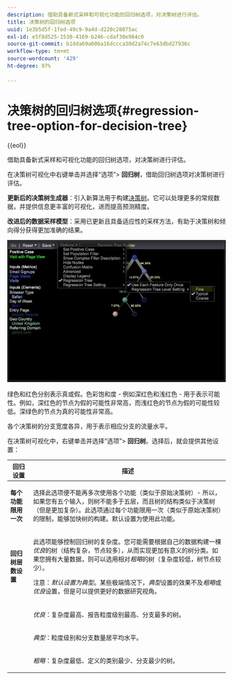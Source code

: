 ```yaml
---
description: 借助具备新式采样和可视化功能的回归树选项，对决策树进行评估。
title: 决策树的回归树选项
uuid: 1e3b5d5f-1fed-49c9-9a4d-d220c28075ac
exl-id: e5f8d525-1530-4169-b246-cdaf30e984c0
source-git-commit: b1dda69a606a16dccca30d2a74c7e63dbd27936c
workflow-type: tm+mt
source-wordcount: '429'
ht-degree: 97%

---
```


# 决策树的回归树选项{#regression-tree-option-for-decision-tree}

{{eol}}

借助具备新式采样和可视化功能的回归树选项，对决策树进行评估。

在决策树可视化中右键单击并选择“选项”> **回归树**，借助回归树选项对决策树进行评估。

**更新后的决策树生成器**：引入新算法用于构建[决策树](https://experienceleague.adobe.com/docs/data-workbench/using/client/analysis-visualizations/decision-trees/c-decision-trees.html)。它可以处理更多的常规数据，并提供信息更丰富的可视化，进而提高预测精度。

**改进后的数据采样模型**：采用已更新且具备适应性的采样方法，有助于决策树和倾向得分获得更加准确的结果。

![](assets/CART-RegressionTreeOptions.jpg)

绿色和红色分别表示真或假。色彩饱和度 - 例如深红色和浅红色 - 用于表示可能性。例如，深红色的节点为假的可能性非常高，而浅红色的节点为假的可能性较低。深绿色的节点为真的可能性非常高。

各个决策树的分支宽度各异，用于表示相应分支的流量水平。

在决策树可视化中，右键单击并选择“选项”> **回归树**。选择后，就会提供其他设置：

<table id="table_39E025A3E0B549B4BEDCE0D30A499211"> 
 <thead> 
  <tr> 
   <th colname="col1" class="entry"> 回归设置 </th> 
   <th colname="col2" class="entry"> 描述 </th> 
  </tr>
 </thead>
 <tbody> 
  <tr> 
   <td colname="col1"> <p><b>每个功能限用一次</b> </p> </td> 
   <td colname="col2"> <p>选择此选项便不能再多次使用各个功能（类似于原始决策树）- 所以，如果您有五个输入，则树不能多于五层，而且树的结构类似于决策树（但是更加复杂）。此选项通过每个功能限用一次（类似于原始决策树）的限制，能够加快树的构建。默认设置为使用此功能。 </p> </td> 
  </tr> 
  <tr> 
   <td colname="col1"> <p><b>回归树层数设置</b> </p> </td> 
   <td colname="col2"> <p>此选项能够控制回归树的复杂度。您可能需要根据自己的数据构建一棵<i>优良</i>的树（结构复杂，节点较多），从而实现更加有意义的树分类。如果您拥有大量数据，则可以选用相对<i>粗略</i>的树（复杂度较低，树节点较少）。 </p> <p> <p>注意：<i>默认设置为典型</i>。某些极端情况下，<i>典型</i>设置的效果不及<i>粗略</i>或<i>优良</i>设置，但是可以提供更好的数据研究视角。 </p> </p> </td> 
  </tr> 
  <tr> 
   <td colname="col1"> </td> 
   <td colname="col2"> <p><i>优良</i>：复杂度最高、报告粒度级别最高、分支最多的树。 </p> </td> 
  </tr> 
  <tr> 
   <td colname="col1"> </td> 
   <td colname="col2"> <p><i>典型</i>：粒度级别和分支数量居平均水平。 </p> </td> 
  </tr> 
  <tr> 
   <td colname="col1"> </td> 
   <td colname="col2"> <p><i>粗略</i>：复杂度最低、定义的类别最少、分支最少的树。 </p> </td> 
  </tr> 
 </tbody> 
</table>
